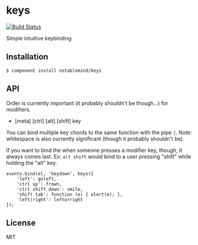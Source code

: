 
# keys

[![Build Status](https://travis-ci.org/notablemind/keys.png?branch=master)](https://travis-ci.org/notablemind/keys)

  Simple intuitive keybinding

## Installation

    $ component install notablemind/keys

## API

Order is currently important (it probably shouldn't be though...) for modifiers.

- [meta] [ctrl] [alt] [shift] key

You can bind multiple key chords to the same function with the pipe `|`. Note:
whitespace is also currently significant (though it probably shouldn't be).

If you want to bind the when someone presses a modifier key, though, it always
comes last. Ex: `alt shift` would bind to a user pressing "shift" while
holding the "alt" key.

    events.bind(el, 'keydown', keys({
        'left': goleft,
        'ctrl up': frown,
        'ctrl shift down': smile,
        'shift tab': function (e) { alert(e); },
        'left|right': leftorright
    });
    
## License

  MIT
